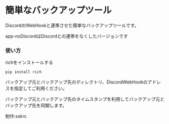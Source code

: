 # 簡単なバックアップツール
DiscordのWebHookと連帯させた簡単なバックアップツールです。

app-noDiscordはDiscordとの連帯をなくしたバージョンです

### 使い方
richをインストールする
```
pip install rich
```
バックアップ元とバックアップ先のディレクトリ、DiscordWebHookのアドレスを指定してご利用ください。


バックアップ元とバックアップ先のタイムスタンプを利用してバックアップ元とバックアップ先を同期します。


制作:sskrc
